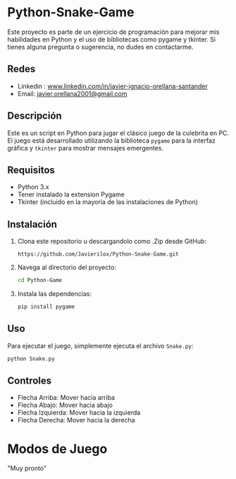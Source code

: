 # Python-Snake-Game
Este proyecto es parte de un ejercicio de programación para mejorar mis habilidades en Python y el uso de bibliotecas como pygame y tkinter. Si tienes alguna pregunta o sugerencia, no dudes en contactarme.

## Redes
- Linkedin : www.linkedin.com/in/javier-ignacio-orellana-santander
- Email: javier.orellana2001@gmail.com

## Descripción
Este es un script en Python para jugar el clásico juego de la culebrita en PC. El juego está desarrollado utilizando la biblioteca `pygame` para la interfaz gráfica y `tkinter` para mostrar mensajes emergentes.

## Requisitos
- Python 3.x
- Tener instalado la extension Pygame
- Tkinter (incluido en la mayoría de las instalaciones de Python)

## Instalación
1. Clona este repositorio u descargandolo como .Zip desde GitHub:
    ```
    https://github.com/Javierilox/Python-Snake-Game.git
    ```
2. Navega al directorio del proyecto:
    ```sh
    cd Python-Game
    ```
3. Instala las dependencias:
    ```sh
    pip install pygame
    ```

## Uso
Para ejecutar el juego, simplemente ejecuta el archivo `Snake.py`:
```sh
python Snake.py
```
## Controles
- Flecha Arriba: Mover hacia arriba
- Flecha Abajo: Mover hacia abajo
- Flecha Izquierda: Mover hacia la izquierda
- Flecha Derecha: Mover hacia la derecha

# Modos de Juego

"Muy pronto"


